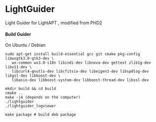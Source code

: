 LightGuider
===========

Light Guider for LightAPT , modified from PHD2

#### Build Guider

On Ubuntu / Debian
```
sudo apt-get install build-essential gcc git cmake pkg-config libwxgtk3.0-gtk3-dev \
   wx-common wx3.0-i18n libindi-dev libnova-dev gettext zlib1g-dev libx11-dev \
   libcurl4-gnutls-dev libcfitsio-dev libeigen3-dev libspdlog-dev libgsl-dev libboost-dev \
   libasio-dev libboost-system-dev libboost-thread-dev libssl-dev
```

```
mkdir build && cd build
cmake ..
make -j4 (depends on the computer)
./lightguider
./lightguider_logviewer

make package # build deb package
```

